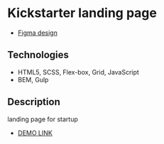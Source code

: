 # Kickstarter landing page

- [Figma design](https://www.figma.com/file/Ujp7bCFuvuJlkn8TSbQPSZ/%E2%84%9611-(kickstarter)?node-id=8099%3A2)

## Technologies
- HTML5, SCSS, Flex-box, Grid, JavaScript
- BEM, Gulp

## Description
landing page for startup
- [DEMO LINK](https://herkoss.github.io/Kickstarter/)
